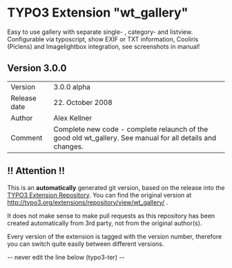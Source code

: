 # TYPO3 Extension "wt_gallery"
Easy to use gallery with separate single- , category- and listview. Configurable via typoscript, show EXIF or TXT information, Cooliris (Piclens) and Imagelightbox integration, see screenshots in manual!

## Version 3.0.0




<table>
	<tr><td>Version</td><td>3.0.0 alpha</td></tr>
	<tr><td>Release date</td><td>22. October 2008</td></tr>
	<tr><td>Author</td><td>Alex Kellner</td></tr>
	<tr><td>Comment</td><td>Complete new code - complete relaunch of the good old wt_gallery. See manual for all details and changes.</td></tr>
</table>

## !! Attention !!
This is an **automatically** generated git version, based on the release into the [TYPO3 Extension Repository](http://www.typo3.org/extensions/).
You can find the original version at http://typo3.org/extensions/repository/view/wt_gallery/ .

It does not make sense to make pull requests as this repository has been created automatically from 3rd party, not from the original author(s).

Every version of the extension is tagged with the version number, therefore you can switch quite easily between different versions.


-- never edit the line below (typo3-ter) --